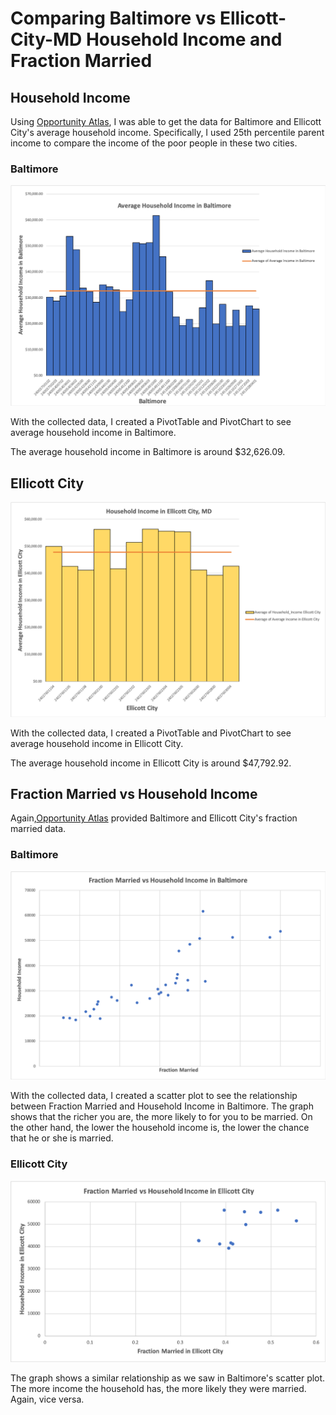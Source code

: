 # Comparing Baltimore vs Ellicott-City-MD Household Income and Fraction Married 

## Household Income

Using [Opportunity Atlas](https://www.opportunityatlas.org), I was able to get the data for Baltimore and Ellicott City's average household income.
Specifically, I used 25th percentile parent income to compare the income of the poor people in these two cities.

### Baltimore
![alt_text](https://github.com/ywonjun1021/Baltimore-vs-Ellicott-City-MD/blob/master/Baltimore%20Household%20Income.png)

With the collected data, I created a PivotTable and PivotChart to see average household income in Baltimore.

The average household income in Baltimore is around $32,626.09.

## Ellicott City
![alt_text](https://github.com/ywonjun1021/Baltimore-vs-Ellicott-City-MD/blob/master/Household%20Income%20Ellicott%20City.png)

With the collected data, I created a PivotTable and PivotChart to see average household income in Ellicott City.

The average household income in Ellicott City is around $47,792.92.


## Fraction Married vs Household Income 

Again,[Opportunity Atlas](https://www.opportunityatlas.org) provided Baltimore and Ellicott City's fraction married data. 

### Baltimore
![alt text](https://github.com/ywonjun1021/Baltimore-vs-Ellicott-City-MD/blob/master/Fraction%20Married%20vs%20Household%20Income%20(Bal).png)

With the collected data, I created a scatter plot to see the relationship between Fraction Married and Household Income in Baltimore.
The graph shows that the richer you are, the more likely to for you to be married. On the other hand, the lower the household income is, the lower the chance that he or she is married. 

### Ellicott City 
![alt text](https://github.com/ywonjun1021/Baltimore-vs-Ellicott-City-MD/blob/master/Fraction%20Married%20vs%20Household%20Income%20(EC).png)

The graph shows a similar relationship as we saw in Baltimore's scatter plot. The more income the household has, the more likely they were married. Again, vice versa. 









